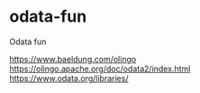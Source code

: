 # odata-fun
Odata fun


https://www.baeldung.com/olingo
https://olingo.apache.org/doc/odata2/index.html
https://www.odata.org/libraries/
